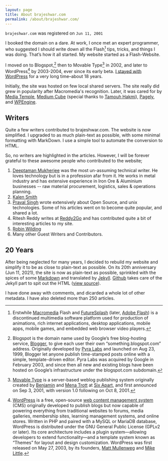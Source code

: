 ```yaml
---
layout: page
title: About brajeshwar.com
permalink: /about/brajeshwar.com/
---
```


`brajeshwar.com` was registered on `Jun 11, 2001`

I booked the domain on a dare. At work, I once met an expert programmer, who suggested I should write down all the Flash[^Flash] tips, tricks, and things I was doing. That’s how it all started. My website started as a Flash-Website.

I moved on to Blogspot,[^Blogspot] then to Movable Type[^MovableType] in 2002, and later to WordPress[^WordPress] by 2003-2004, ever since its early beta. [I stayed with WordPress](/2024/wordpress/) for a very long time–about 18 years.

Initially, the site was hosted on few local shared servers. The site really did grew in popularity after Macromedia's recognition. Later, it was cared for by [Media Temple](https://mediatemple.net), [Medium Cube](https://mediumcube.com) (special thanks to [Tamouh Hakmi](https://www.linkedin.com/in/tamouh/)), [Pagely](https://pagely.com), and [WPEngine](https://wpengine.com).

## Writers

Quite a few writers contributed to brajeshwar.com. The website is now simplified. I upgraded to as much plain-text as possible, with some minimal formatting with MarkDown. I use a simple tool to automate the conversion to HTML.

So, no writers are highlighted in the articles. However, I will be forever grateful to these awesome people who contributed to the website;

1. [Deeptaman Mukherjee](https://www.linkedin.com/in/deeptamanmukherjee/) was the most un-assuming technical writer. He loves technology but is in a profession afar from it. He works in metal industry and has extensive experience in Iron Ore & Aluminium businesses -- raw material procurement, logistics, sales & operations planning.
2. [Kalen Smith](https://www.linkedin.com/in/kalen-smith-044b9413/)
3. [Praval Singh](https://praval.com) wrote extensively about Open Source, and unix technologies. Some of his articles went on to become quite popular, and shared a lot.
4. Ritesh Reddy writes at [Reddy2Go](https://www.reddy2go.com) and has contributed quite a bit of interesting articles to my site.
5. [Robin Wilding](https://www.linkedin.com/in/robin-wilding-91456428/)
6. Many other Guest Writers and Contributors.

## 20 Years

After being neglected for many years, I decided to rebuild my website and simplify it to be as close to plain-text as possible. On its 20th anniversary (Jun 11, 2021), the site is now as plain-text as possible, sprinkled with the spices of some [Markdown](https://en.wikipedia.org/wiki/Markdown) and translated by [Jekyll](https://jekyllrb.com). [Github](https://github.com) takes care of the Jekyll part to spit out the HTML ([view source](https://github.com/brajeshwar/brajeshwar.github.io)).

I have done away with comments, and dicarded a whole lot of other metadata. I have also deleted more than 250 articles.


[^Flash]: Erstwhile [Macromedia](https://en.wikipedia.org/wiki/Macromedia) Flash and [FutureSplash](https://www.webdesignmuseum.org/software/futuresplash-animator-in-1996) (later, [Adobe Flash](https://en.wikipedia.org/wiki/Adobe_Flash)) is a discontinued multimedia software platform used for production of animations, rich internet applications, desktop applications, mobile apps, mobile games, and embedded web browser video players.

[^Blogspot]: Blogspot is the domain name used by Google’s free blog-hosting service, [Blogger](https://en.wikipedia.org/wiki/Blogger_(service)), to give each user their own “something.blogspot.com” address. Originally developed by [Pyra Labs](https://en.wikipedia.org/wiki/Pyra_Labs) and launched on Aug 23, 1999, Blogger let anyone publish time-stamped posts online with a simple, template-driven editor. Pyra Labs was acquired by Google in February 2003, and since then all new and existing blogs have been hosted on Google’s infrastructure under the blogspot.com subdomain.

[^MovableType]: [Movable Type](https://en.wikipedia.org/wiki/Movable_Type) is a server-based weblog publishing system originally created by [Benjamin](https://en.wikipedia.org/wiki/Benjamin_Trott) and [Mena Trott](https://en.wikipedia.org/wiki/Mena_Grabowski_Trott) at [Six Apart](https://en.wikipedia.org/wiki/Six_Apart), and first announced on Sep 3, 2001, with version 1.0 following on Oct 8, 2001.

[^WordPress]: [WordPress](https://en.wikipedia.org/wiki/WordPress) is a free, open-source [web content management system](https://en.wikipedia.org/wiki/Web_content_management_system) (CMS) originally developed to publish blogs but now capable of powering everything from traditional websites to forums, media galleries, membership sites, learning management systems, and online stores. Written in PHP and paired with a MySQL or MariaDB database, WordPress is distributed under the GNU General Public License (GPLv2 or later). Its core architecture includes a plugin system—allowing developers to extend functionality—and a template system known as “Themes” for layout and design customization. WordPress was first released on May 27, 2003, by its founders, [Matt Mullenweg](https://en.wikipedia.org/wiki/Matt_Mullenweg) and  [Mike Little](https://en.wikipedia.org/wiki/Mike_Little).